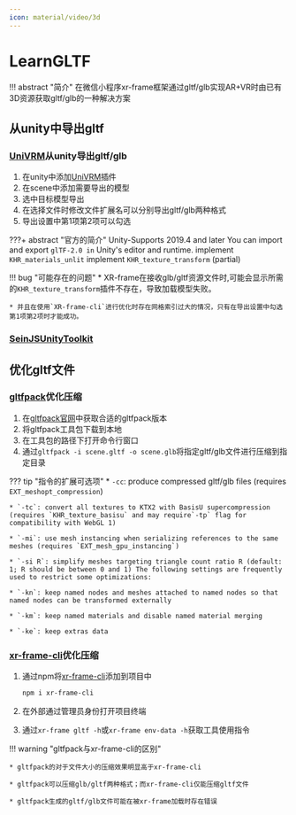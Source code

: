 ```yaml
---
icon: material/video/3d
---
```


# LearnGLTF

!!! abstract "简介"
    在微信小程序xr-frame框架通过gltf/glb实现AR+VR时由已有3D资源获取gltf/glb的一种解决方案

## 从unity中导出gltf

### [UniVRM](https://github.com/vrm-c/UniVRM/tree/master/Assets/UniGLTF)从unity导出gltf/glb

1. 在unity中添加[UniVRM](https://github.com/vrm-c/UniVRM/tree/master/Assets/UniGLTF)插件
2. 在scene中添加需要导出的模型
3. 选中目标模型导出
4. 在选择文件时修改文件扩展名可以分别导出gltf/glb两种格式
5. 导出设置中第1项第2项可以勾选

???+ abstract "官方的简介"
    Unity-Supports 2019.4 and later
    You can import and export `glTF-2.0 in` Unity's editor and runtime.
    implement `KHR_materials_unlit`
    implement `KHR_texture_transform` (partial)

!!! bug "可能存在的问题"
    * XR-frame在接收glb/gltf资源文件时,可能会显示所需的`KHR_texture_transform`插件不存在，导致加载模型失败。

    * 并且在使用`XR-frame-cli`进行优化时存在网格索引过大的情况，只有在导出设置中勾选第1项第2项时才能成功。

### [SeinJSUnityToolkit](https://github.com/hiloteam/SeinJSUnityToolkit)

## 优化gltf文件

### [gltfpack](https://meshoptimizer.org/gltf/)优化压缩

1. 在[gltfpack官网](https://meshoptimizer.org/gltf/)中获取合适的gltfpack版本
2. 将gltfpack工具包下载到本地
3. 在工具包的路径下打开命令行窗口
4. 通过`gltfpack -i scene.gltf -o scene.glb`将指定gltf/glb文件进行压缩到指定目录

??? tip "指令的扩展可选项"
    * `-cc`: produce compressed gltf/glb files (requires `EXT_meshopt_compression`)

    * `-tc`: convert all textures to KTX2 with BasisU supercompression (requires `KHR_texture_basisu` and may require`-tp` flag for compatibility with WebGL 1)

    * `-mi`: use mesh instancing when serializing references to the same meshes (requires `EXT_mesh_gpu_instancing`)
    
    * `-si R`: simplify meshes targeting triangle count ratio R (default: 1; R should be between 0 and 1) The following settings are frequently used to restrict some optimizations:

    * `-kn`: keep named nodes and meshes attached to named nodes so that named nodes can be transformed externally

    * `-km`: keep named materials and disable named material merging

    * `-ke`: keep extras data

### [xr-frame-cli](https://github.com/wechat-miniprogram/xr-frame-cli)优化压缩

1. 通过npm将[xr-frame-cli](https://github.com/wechat-miniprogram/xr-frame-cli)添加到项目中

    ```md "添加命令行工具"
    npm i xr-frame-cli
    ```

2. 在外部通过管理员身份打开项目终端
3. 通过`xr-frame gltf -h`或`xr-frame env-data -h`获取工具使用指令

!!! warning "gltfpack与xr-frame-cli的区别"

    * gltfpack的对于文件大小的压缩效果明显高于xr-frame-cli
    
    * gltfpack可以压缩glb/gltf两种格式；而xr-frame-cli仅能压缩gltf文件

    * gltfpack生成的gltf/glb文件可能在被xr-frame加载时存在错误
